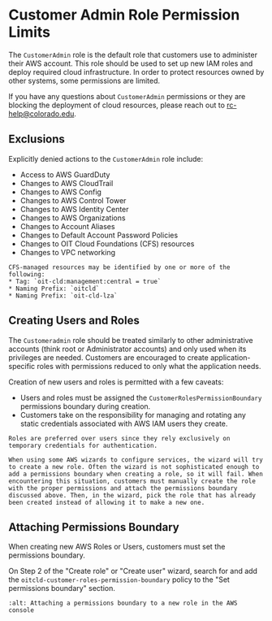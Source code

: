 # Customer Admin Role Permission Limits

The `CustomerAdmin` role is the default role that customers use to administer their AWS account. This role should be used to set up new IAM roles and deploy required cloud infrastructure. In order to protect resources owned by other systems, some permissions are limited.

If you have any questions about `CustomerAdmin` permissions or they are blocking the deployment of cloud resources, please reach out to [rc-help@colorado.edu](mailto:rc-help@colorado.edu).

## Exclusions

Explicitly denied actions to the `CustomerAdmin` role include:

* Access to AWS GuardDuty
* Changes to AWS CloudTrail
* Changes to AWS Config
* Changes to AWS Control Tower
* Changes to AWS Identity Center
* Changes to AWS Organizations
* Changes to Account Aliases
* Changes to Default Account Password Policies
* Changes to OIT Cloud Foundations (CFS) resources
* Changes to VPC networking

```{note}
CFS-managed resources may be identified by one or more of the following:
* Tag: `oit-cld:management:central = true`
* Naming Prefix: `oitcld`
* Naming Prefix: `oit-cld-lza`
```

## Creating Users and Roles

The `Customeradmin` role should be treated similarly to other administrative accounts (think root or Administrator accounts) and only used when its privileges are needed. Customers are encouraged to create application-specific roles with permissions reduced to only what the application needs.

Creation of new users and roles is permitted with a few caveats:

* Users and roles must be assigned the `CustomerRolesPermissionBoundary` permissions boundary during creation.
* Customers take on the responsibility for managing and rotating any static credentials associated with AWS IAM users they create.

```{note}
Roles are preferred over users since they rely exclusively on temporary credentials for authentication.
```

```{important}
When using some AWS wizards to configure services, the wizard will try to create a new role. Often the wizard is not sophisticated enough to add a permissions boundary when creating a role, so it will fail. When encountering this situation, customers must manually create the role with the proper permissions and attach the permissions boundary discussed above. Then, in the wizard, pick the role that has already been created instead of allowing it to make a new one.
```

## Attaching Permissions Boundary

When creating new AWS Roles or Users, customers must set the permissions boundary.

On Step 2 of the "Create role" or "Create user" wizard, search for and add the `oitcld-customer-roles-permission-boundary` policy to the "Set permissions boundary" section.

```{image} images/customer-permission-boundary/permissions-boundary.png
:alt: Attaching a permissions boundary to a new role in the AWS console
```
